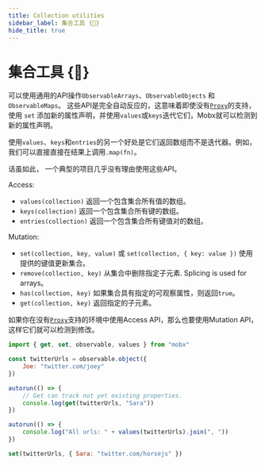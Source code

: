 ```yaml
---
title: Collection utilities
sidebar_label: 集合工具 {🚀}
hide_title: true
---
```


<script async type="text/javascript" src="//cdn.carbonads.com/carbon.js?serve=CEBD4KQ7&placement=mobxjsorg" id="_carbonads_js"></script>

# 集合工具 {🚀}

可以使用通用的API操作`ObservableArrays`、`ObservableObjects` 和 `ObservableMaps`。
这些API是完全自动反应的，这意味着即使没有[`Proxy`](configuration.md#limitations-without-proxy-support)的支持，使用 `set` 添加新的属性声明，并使用`values`或`keys`迭代它们，Mobx就可以检测到新的属性声明。

使用`values`、`keys`和`entries`的另一个好处是它们返回数组而不是迭代器。例如，我们可以直接直接在结果上调用`.map(fn)`。

话虽如此， 一个典型的项目几乎没有理由使用这些API。

Access:

-   `values(collection)` 返回一个包含集合所有值的数组。
-   `keys(collection)` 返回一个包含集合所有键的数组。
-   `entries(collection)` 返回一个包含集合所有键值对的数组。

Mutation:

-   `set(collection, key, value)` 或 `set(collection, { key: value })` 使用提供的键值更新集合。
-   `remove(collection, key)` 从集合中删除指定子元素. Splicing is used for arrays。
-   `has(collection, key)` 如果集合具有指定的可观察属性，则返回`true`。
-   `get(collection, key)` 返回指定的子元素。

如果你在没有[`Proxy`](configuration.md#limitations-without-proxy-support)支持的环境中使用Access API，那么也要使用Mutation API，这样它们就可以检测到修改。

```javascript
import { get, set, observable, values } from "mobx"

const twitterUrls = observable.object({
    Joe: "twitter.com/joey"
})

autorun(() => {
    // Get can track not yet existing properties.
    console.log(get(twitterUrls, "Sara"))
})

autorun(() => {
    console.log("All urls: " + values(twitterUrls).join(", "))
})

set(twitterUrls, { Sara: "twitter.com/horsejs" })
```
